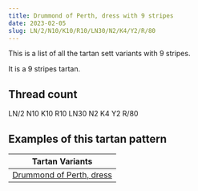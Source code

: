 ```yaml
---
title: Drummond of Perth, dress with 9 stripes
date: 2023-02-05
slug: LN/2/N10/K10/R10/LN30/N2/K4/Y2/R/80
---
```

This is a list of all the tartan sett variants with 9 stripes.

It is a 9 stripes tartan.


## Thread count
LN/2 N10 K10 R10 LN30 N2 K4 Y2 R/80

## Examples of this tartan pattern

| Tartan Variants |
|---------------|
| [Drummond of Perth, dress](/variants/ln/2/n10/k10/r10/ln30/n2/k4/y2/r/80-k000000-lne0e0e0-n808080-rc00000-yf0c000)||
